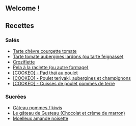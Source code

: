 ## Welcome ! 

## Recettes 

### Salés 

* [Tarte chèvre courgette tomate](sale/tarte-chevre-courgette-tomate.html)
* [Tarte tomate aubergines lardons (ou tarte feignasse)](sale/tarte-tomate-aubergine-lardon.html)
* [Croziflette](sale/croziflette.html)
* [Pela à la raclette (ou autre formage)](sale/pela_raclette.html)
* [[COOKEO] - Pad thaï au poulet](sale/pad_thai_poulet.html)
* [[COOKEO] - Poulet teriyaki, aubergines et champignons](sale/poulet_teriyaki.html)
* [[COOKEO] - Cuisses de poulet pommes de terre](sale/cuisse_poulet_pomme_terre.html)

### Sucrées

* [Gâteau pommes / kiwis](sucree/gateau_pommes_kiwis.html)
* [Le gâteau de Gusteau (Chocolat et crème de marron)](sucree/gateau_gusteau.html)
* [Moelleux amande noisette](sucree/moelleux_amande_noisette.html)
